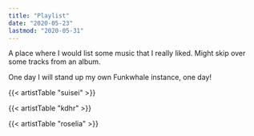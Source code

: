 ```yaml
---
title: "Playlist"
date: "2020-05-23"
lastmod: "2020-05-31"
---
```


A place where I would list some music that I really liked. Might skip over some tracks from an album.

One day I will stand up my own Funkwhale instance, one day!

{{< artistTable "suisei" >}}

{{< artistTable "kdhr" >}}

{{< artistTable "roselia" >}}
